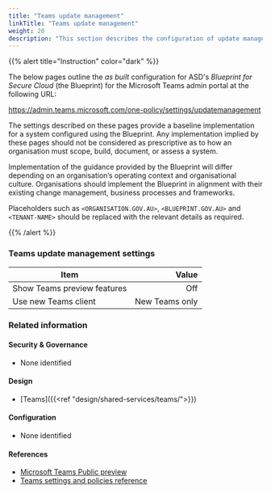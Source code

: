 ```yaml
---
title: "Teams update management"
linkTitle: "Teams update management"
weight: 20
description: "This section describes the configuration of update management settings within Microsoft Teams associated with systems built according to guidance in ASD's Blueprint for Secure Cloud."
---
```


{{% alert title="Instruction" color="dark" %}}

The below pages outline the *as built* configuration for ASD's *Blueprint for Secure Cloud* (the Blueprint) for the Microsoft Teams admin portal at the following URL:

<https://admin.teams.microsoft.com/one-policy/settings/updatemanagement>

The settings described on these pages provide a baseline implementation for a system configured using the Blueprint. Any implementation implied by these pages should not be considered as prescriptive as to how an organisation must scope, build, document, or assess a system.

Implementation of the guidance provided by the Blueprint will differ depending on an organisation’s operating context and organisational culture. Organisations should implement the Blueprint in alignment with their existing change management, business processes and frameworks.

Placeholders such as `<ORGANISATION.GOV.AU>`, `<BLUEPRINT.GOV.AU>` and `<TENANT-NAME>` should be replaced with the relevant details as required.

{{% /alert %}}

### Teams update management settings

| Item                        |          Value |
| --------------------------- | -------------: |
| Show Teams preview features |            Off |
| Use new Teams client        | New Teams only |

### Related information

#### Security & Governance

* None identified
  
#### Design

* [Teams]({{<ref "design/shared-services/teams/">}})
  
#### Configuration

* None identified

#### References

* [Microsoft Teams Public preview](https://learn.microsoft.com/en-au/microsoftteams/public-preview-doc-updates)
* [Teams settings and policies reference](https://learn.microsoft.com/en-au/microsoftteams/settings-policies-reference)
